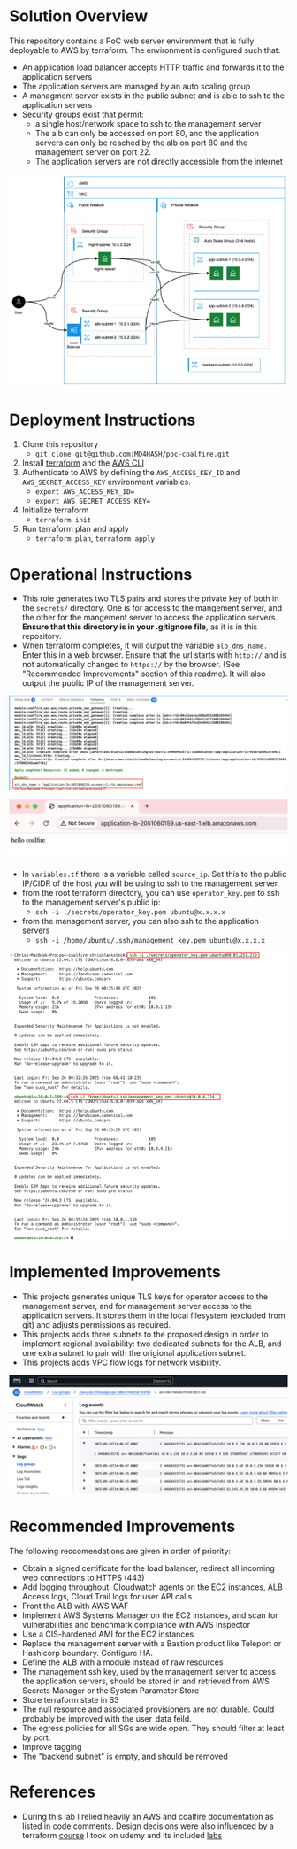 # Solution Overview

This repository contains a PoC web server environment that is fully deployable to AWS by terraform.   The environment is configured such that:

- An application load balancer accepts HTTP traffic and forwards it to the application servers
- The application servers are managed by an auto scaling group
- A managment server exists in the public subnet and is able to ssh to the application servers
- Security groups exist that permit:
  - a single host/network space to ssh to the management server
  - The alb can only be accessed on port 80, and the application servers can only be reached by the alb on port 80 and the management server on port 22.  
  - The application servers are not directly accessible from the internet

![network-diagram](images/coalfire.drawio.png)

# Deployment Instructions

1. Clone this repository
    - `git clone git@github.com:MD4HASH/poc-coalfire.git`
2. Install [terraform](https://developer.hashicorp.com/terraform/tutorials/aws-get-started/install-cli) and the [AWS CLI](https://docs.aws.amazon.com/cli/latest/userguide/getting-started-install.html)
3. Authenticate to AWS by defining the `AWS_ACCESS_KEY_ID` and `AWS_SECRET_ACCESS_KEY` environment variables.
    - `export AWS_ACCESS_KEY_ID=`
    - `export AWS_SECRET_ACCESS_KEY=`
4. Initialize terraform
    - `terraform init`
5. Run terraform plan and apply
    - `terraform plan`, `terraform apply`

# Operational Instructions

- This role generates two TLS pairs and stores the private key of both in the `secrets/` directory.  One is for access to the mangement server, and the other for the mangement server to access the application servers.  **Ensure that this directory is in your .gitignore file**, as it is in this repository.
- When terraform completes, it will output the variable `alb_dns_name.` Enter this in a web browser.  Ensure that the url starts with `http://` and is not automatically changed to `https://` by the browser. (See "Recommended Improvements" section of this readme).  It will also output the public IP of the management server.

![alb-name](images/alb-name.png)

![web-server](images/webserver.png)

- In `variables.tf` there is a variable called `source_ip`.  Set this to the public IP/CIDR of the host you will be using to ssh to the management server.
- from the root terraform directory, you can use `operator_key.pem` to ssh to the management server's public ip:
  - `ssh -i ./secrets/operator_key.pem ubuntu@x.x.x.x`
- from the management server, you can also ssh to the application servers
  - `ssh -i /home/ubuntu/.ssh/management_key.pem ubuntu@x.x.x.x`

![ssh-access](images/ssh-access.png)

# Implemented Improvements

- This projects generates unique TLS keys for operator access to the management server, and for management server access to the application servers.  It stores them in the local filesystem (excluded from git) and adjusts permissions as required.
- This projects adds three subnets to the proposed design in order to implement regional availability: two dedicated subnets for the ALB, and one extra subnet to pair with the origional application subnet.
- This projects adds VPC flow logs for network visibility.

![flow-logs](images/vpc-flowlogs.png)

# Recommended Improvements

The following reccomendations are given in order of priority:

- Obtain a signed certificate for the load balancer, redirect all incoming web connections to HTTPS (443)
- Add logging throughout.  Cloudwatch agents on the EC2 instances, ALB Access logs, Cloud Trail logs for user API calls
- Front the ALB with AWS WAF
- Implement AWS Systems Manager on the EC2 instances, and scan for vulnerabilities and benchmark compliance with AWS Inspector
- Use a CIS-hardened AMI for the EC2 instances
- Replace the management server with a Bastion product like Teleport or Hashicorp boundary.  Configure HA.
- Define the ALB with a module instead of raw resources
- The management ssh key, used by the management server to access the application servers, should be stored in and retrieved from AWS Secrets Manager or the System Parameter Store
- Store terraform state in S3
- The null resource and associated provisioners are not durable.  Could probably be improved with the user_data feild.
- The egress policies for all SGs are wide open.  They should filter at least by port.
- Improve tagging
- The "backend subnet" is empty, and should be removed

# References

- During this lab I relied heavily an AWS and coalfire documentation as listed in code comments.  Design decisions were also influenced by a terraform [course](https://www.udemy.com/course/terraform-hands-on-labs/?) I took on udemy and its included [labs](https://github.com/btkrausen/hashicorp/blob/master/terraform/Hands-On%20Labs/)
